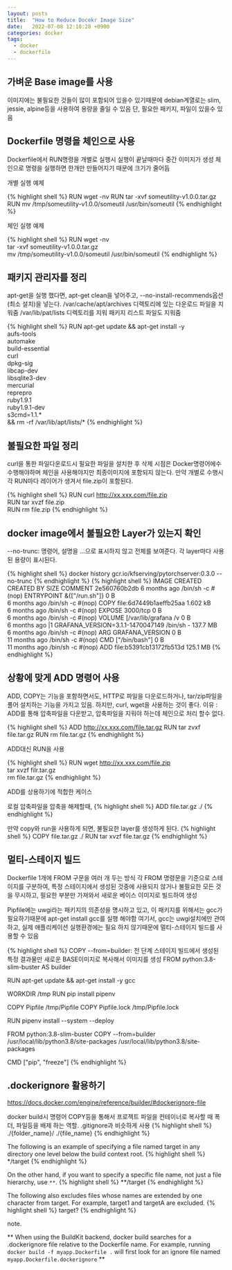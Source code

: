 ```yaml
---
layout: posts
title:  "How to Reduce Docekr Image Size"
date:   2022-07-08 12:10:28 +0900
categories: docker
tags:
  - docker
  - dockerfile
---
```


## 가벼운 Base image를 사용

이미지에는 불필요한 것들이 많이 포함되어 있을수 있기때문에 debian계열로는 slim, jessie, alpine등을 사용하여 용량을 줄일 수 있음
단, 필요한 패키지, 파일이 있을수 있음

## Dockerfile 명령을 체인으로 사용
Dockerfile에서 RUN명령을 개별로 실행시 실행이 끝날때마다 중간 이미지가 생성
체인으로 명령을 실행하면 한개만 만들어지기 때문에 크기가 줄어듬

개별 실행 예제

{% highlight shell %}
RUN wget -nv
RUN tar -xvf someutility-v1.0.0.tar.gz
RUN mv /tmp/someutility-v1.0.0/someutil /usr/bin/someutil
{% endhighlight %}

체인 실행 예제

{% highlight shell %}
RUN wget -nv \
tar -xvf someutility-v1.0.0.tar.gz \
mv /tmp/someutility-v1.0.0/someutil /usr/bin/someutil
{% endhighlight %}

## 패키지 관리자를 정리

apt-get을 실행 했다면, apt-get clean을 넣어주고, --no-install-recommends옵션(최소 설치)을 넣는다.
/var/cache/apt/archives 디렉토리에 있는 다운로드 파일을 지워줌
/var/lib/pat/lists 디렉토리를 지워 패키지 리스트 파일도 지워줌

{% highlight shell %}
RUN apt-get update && apt-get install -y \
    aufs-tools \
    automake \
    build-essential \
    curl \
    dpkg-sig \
    libcap-dev \
    libsqlite3-dev \
    mercurial \
    reprepro \
    ruby1.9.1 \
    ruby1.9.1-dev \
    s3cmd=1.1.* \
 && rm -rf /var/lib/apt/lists/*
{% endhighlight %}

## 불필요한 파일 정리

curl을 통한 파일다운로드시 필요한 파일을 설치한 후 삭제
시점은 Docker명령어에수 수행해야하며 체인을 사용해야지만 최종이미지에 포함되지 않는다.
만약 개별로 수행시 각 RUN마다 레이어가 생겨서 file.zip이 포함된다.

{% highlight shell %}
RUN curl http://xx.xxx.com/file.zip \
RUN tar xvzf file.zip \
RUN rm file.zip
{% endhighlight %}

## docker image에서 불필요한 Layer가 있는지 확인

--no-trunc: 명령어, 설명을 ...으로 표시하지 않고 전체를 보여준다.
각 layer마다 사용된 용량이 표시된다.

{% highlight shell %}
docker history gcr.io/kfserving/pytorchserver:0.3.0 --no-trunc
{% endhighlight %}
{% highlight shell %}
IMAGE               CREATED             CREATED BY                                      SIZE                COMMENT
2e560760b2db        6 months ago        /bin/sh -c #(nop) ENTRYPOINT &{["/run.sh"]}     0 B                 
<missing>           6 months ago        /bin/sh -c #(nop) COPY file:6d7449b1aeffb25aa   1.602 kB            
<missing>           6 months ago        /bin/sh -c #(nop) EXPOSE 3000/tcp               0 B                 
<missing>           6 months ago        /bin/sh -c #(nop) VOLUME [/var/lib/grafana /v   0 B                 
<missing>           6 months ago        |1 GRAFANA_VERSION=3.1.1-1470047149 /bin/sh -   137.7 MB            
<missing>           6 months ago        /bin/sh -c #(nop) ARG GRAFANA_VERSION           0 B                 
<missing>           11 months ago       /bin/sh -c #(nop) CMD ["/bin/bash"]             0 B                 
<missing>           11 months ago       /bin/sh -c #(nop) ADD file:b5391cb13172fb513d   125.1 MB
{% endhighlight %}

## 상황에 맞게 ADD 명령어 사용
ADD, COPY는 기능을 포함하면서도, HTTP로 파일을 다운로드하거나, tar/zip파일을 풀어 설치하는 기능을 가지고 있음.
하지만, curl, wget을 사용하는 것이 좋다.
이유 : ADD를 통해 압축파일을 다운받고, 압축파일을 지워야 하는데 체인으로 처리 할수 없다.

{% highlight shell %}
ADD http://xx.xxx.com/file.tar.gz
RUN tar zvxf file.tar.gz
RUN rm file.tar.gz
{% endhighlight %}

ADD대신 RUN을 사용

{% highlight shell %}
RUN wget http://xx.xxx.com/file.zip \
    tar xvzf filr.tar.gz \
    rm file.tar.gz
{% endhighlight %}

ADD를 상용하기에 적합한 케이스

로컬 압축파일을 압축을 해제할때,
{% highlight shell %}
ADD file.tar.gz ./
{% endhighlight %}

만약 copy와 run을 사용하게 되면, 불필요한 layer를 생성하게 된다.
{% highlight shell %}
COPY file.tar.gz ./
RUN tar xvzf file.tar.gz
{% endhighlight %}

## 멀티-스테이지 빌드

Dockerfile 1개에 FROM 구문을 여러 개 두는 방식
각 FROM 명령문을 기준으로 스테이지를 구분하여, 특정 스테이지에서 생성된 것중에 사용되지 않거나 불필요한 모든 것을 무시하고, 필요한 부분만 가져와서 새로운 베이스 이미지로 빌드하여 생성

Pipfile에는 uwgi라는 패키지의 의존성을 명시하고 있고, 이 패키지를 위해서는 gcc가 필요하기때문에 apt-get install gcc를 실행 해야함
여기서, gcc는 uwgi설치에만 관여하고, 실제 애플리케이션 실행환경에는 필요 하지 않기때문에 멀티-스테이지 빌드를 사용할 수 있음

{% highlight shell %}
COPY --from=builder: 전 단계 스테이지 빌드에서 생성된 특정 결과물만 새로운 BASE이미지로 복사해서 이미지를 생성
FROM python:3.8-slim-buster AS builder

RUN apt-get update && apt-get install -y gcc

WORKDIR /tmp
RUN pip install pipenv

COPY Pipfile /tmp/Pipfile
COPY Pipfile.lock /tmp/Pipfile.lock

RUN pipenv install --system --deploy

FROM python:3.8-slim-buster
COPY --from=builder /usr/local/lib/python3.8/site-packages /usr/local/lib/python3.8/site-packages

CMD ["pip", "freeze"]
{% endhighlight %}

## .dockerignore 활용하기
https://docs.docker.com/engine/reference/builder/#dockerignore-file

docker build시 명령어 COPY등을 통해서 프로젝트 파일을 컨테이너로 복사할 때 폭더, 파일등을 배제 하는 역할.
.gitignore과 비슷하게 사용
{% highlight shell %}
./{folder_name}/
./{file_name}
{% endhighlight %}

The following is an example of specifying a file named target in any directory one level below the build context root.
{% highlight shell %}
*/target
{% endhighlight %}

On the other hand, if you want to specify a specific file name, not just a file hierarchy, use `**`.
{% highlight shell %}
**/target
{% endhighlight %}

The following also excludes files whose names are extended by one character from target. For example, target1 and targetA are excluded.
{% highlight shell %}
target?
{% endhighlight %}

note.

** When using the BuildKit backend, docker build searches for a .dockerignore file relative to the Dockerfile name. For example, running `docker build -f myapp.Dockerfile .` will first look for an ignore file named `myapp.Dockerfile.dockerignore` **